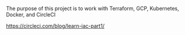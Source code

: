 The purpose of this project is to work with Terraform, GCP, Kubernetes, Docker, and CircleCI

https://circleci.com/blog/learn-iac-part1/